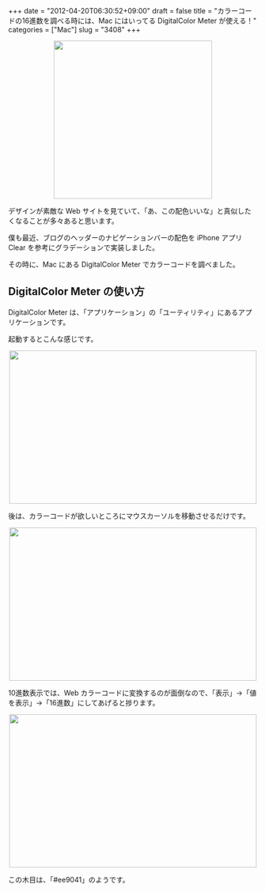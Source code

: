 +++
date = "2012-04-20T06:30:52+09:00"
draft = false
title = "カラーコードの16進数を調べる時には、Mac にはいってる DigitalColor Meter が使える！"
categories = ["Mac"]
slug = "3408"
+++

<img style="display:block; margin-left:auto; margin-right:auto;" src="/images/2012/04/3408_1.png" border="0" width="320" height="320" />

デザインが素敵な Web サイトを見ていて、「あ、この配色いいな」と真似したくなることが多々あると思います。

僕も最近、ブログのヘッダーのナビゲーションバーの配色を iPhone アプリ Clear を参考にグラデーションで実装しました。

その時に、Mac にある DigitalColor Meter でカラーコードを調べました。

<h2>DigitalColor Meter の使い方</h2>

DigitalColor Meter は、「アプリケーション」の「ユーティリティ」にあるアプリケーションです。

起動するとこんな感じです。

<img style="display:block; margin-left:auto; margin-right:auto;" src="/images/2012/04/3408_2.png" border="0" width="500" height="310" />

後は、カラーコードが欲しいところにマウスカーソルを移動させるだけです。

<img style="display:block; margin-left:auto; margin-right:auto;" src="/images/2012/04/3408_3.png" border="0" width="500" height="310" />

10進数表示では、Web カラーコードに変換するのが面倒なので、「表示」→「値を表示」→「16進数」にしてあげると捗ります。

<img style="display:block; margin-left:auto; margin-right:auto;" src="/images/2012/04/3408_4.png" border="0" width="500" height="310" />

この木目は、「#ee9041」のようです。
